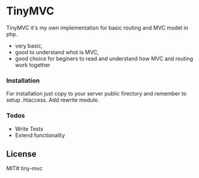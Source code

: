 # TinyMVC

TinyMVC it's my own implementation for basic routing and MVC model in php.

  - very basic,
  - good to understand whot is MVC,
  - good choice for beginers to read and understand how MVC and routing work together

### Installation

For installation just copy to your server public firectory and remember to setup .htaccess. Add rewrite module.


### Todos

 - Write Tests
 - Extend functionality

License
----

MIT# tiny-mvc
